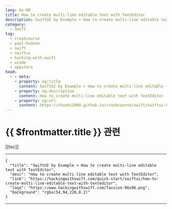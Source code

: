 ```yaml
---
lang: ko-KR
title: How to create multi-line editable text with TextEditor
description: SwiftUI by Example > How to create multi-line editable text with TextEditor
category:
  - Swift
tag: 
  - crashcourse
  - paul-hudson
  - swift
  - swiftui
  - hacking-with-swift
  - xcode
  - appstore
head:
  - - meta:
    - property: og:title
      content: SwiftUI by Example > How to create multi-line editable text with TextEditor
    - property: og:description
      content: How to create multi-line editable text with TextEditor
    - property: og:url
      content: https://chanhi2000.github.io/crashcourse/swift/swiftui-by-example/06-user-interface-controls/how-to-create-multi-line-editable-text-with-texteditor.html
---
```


# {{ $frontmatter.title }} 관련

[[toc]]

---

```component VPCard
{
  "title": "SwiftUI by Example > How to create multi-line editable text with TextEditor",
  "desc": "How to create multi-line editable text with TextEditor",
  "link": "https://hackingwithswift.com/quick-start/swiftui/how-to-create-multi-line-editable-text-with-texteditor",
  "logo": "https://www.hackingwithswift.com/favicon-96x96.png",
  "background": "rgba(54,94,226,0.2)"
}
```

---

<TagLinks />